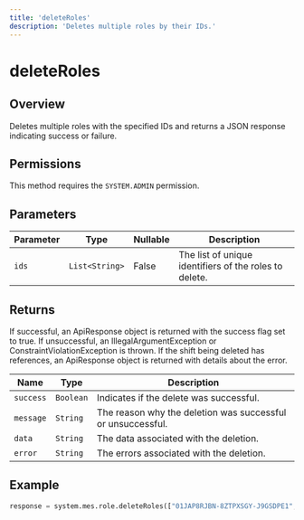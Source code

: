 ```yaml
---
title: 'deleteRoles'
description: 'Deletes multiple roles by their IDs.'
---
```


# deleteRoles

## Overview

Deletes multiple roles with the specified IDs and returns a JSON response indicating success or failure.

## Permissions

This method requires the `SYSTEM.ADMIN` permission.

## Parameters

| Parameter | Type           | Nullable | Description                                            |
| --------- | -------------- | -------- | ------------------------------------------------------ |
| `ids`     | `List<String>` | False    | The list of unique identifiers of the roles to delete. |

## Returns

If successful, an ApiResponse object is returned with the success flag set to true. If unsuccessful, an
IllegalArgumentException or ConstraintViolationException is thrown. If the shift being deleted has references, an
ApiResponse object is returned with details about the error.

| Name      | Type      | Description                                                 |
| --------- | --------- | ----------------------------------------------------------- |
| `success` | `Boolean` | Indicates if the delete was successful.                     |
| `message` | `String`  | The reason why the deletion was successful or unsuccessful. |
| `data`    | `String`  | The data associated with the deletion.                      |
| `error`   | `String`  | The errors associated with the deletion.                    |

## Example

```python
response = system.mes.role.deleteRoles(["01JAP8RJBN-8ZTPXSGY-J9GSDPE1", "01JAP8R5RT-3FPXQABY-7KQZT6VF"])
```

